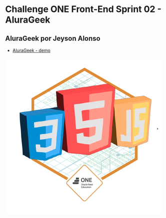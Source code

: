 # Challenge ONE Front-End Sprint 02 - AluraGeek

## AluraGeek por Jeyson Alonso

 - [AluraGeek - demo](https://jeysonab.github.io/Challenge-ONE-AluraGeek/)
 

![Desafio OK](https://github.com/Jeysonab/Challenge-ONE-AluraGeek/blob/main/cms_files_10224_1671211724Prancheta_10.png)
